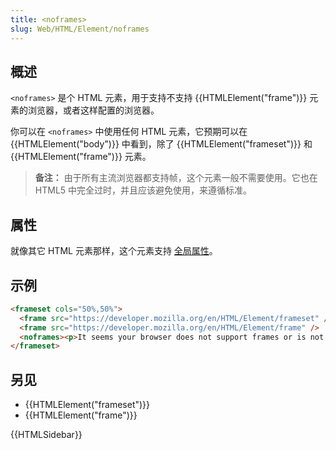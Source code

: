 ```yaml
---
title: <noframes>
slug: Web/HTML/Element/noframes
---
```


## 概述

`<noframes>` 是个 HTML 元素，用于支持不支持 {{HTMLElement("frame")}} 元素的浏览器，或者这样配置的浏览器。

你可以在 `<noframes>` 中使用任何 HTML 元素，它预期可以在 {{HTMLElement("body")}} 中看到，除了 {{HTMLElement("frameset")}} 和 {{HTMLElement("frame")}} 元素。

> **备注：** 由于所有主流浏览器都支持帧，这个元素一般不需要使用。它也在 HTML5 中完全过时，并且应该避免使用，来遵循标准。

## 属性

就像其它 HTML 元素那样，这个元素支持 [全局属性](/zh-CN/HTML/Global_attributes)。

## 示例

```html
<frameset cols="50%,50%">
  <frame src="https://developer.mozilla.org/en/HTML/Element/frameset" />
  <frame src="https://developer.mozilla.org/en/HTML/Element/frame" />
  <noframes><p>It seems your browser does not support frames or is not configured do so.</p></noframes>
</frameset>
```

## 另见

- {{HTMLElement("frameset")}}
- {{HTMLElement("frame")}}

{{HTMLSidebar}}

